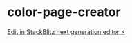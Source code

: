 # color-page-creator

[Edit in StackBlitz next generation editor ⚡️](https://stackblitz.com/~/github.com/shayki5/color-page-creator)